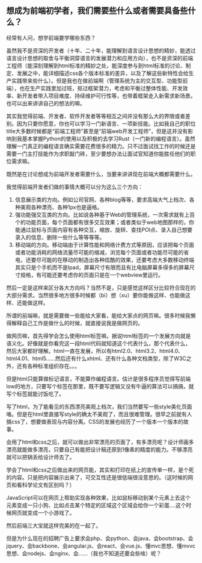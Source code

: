 想成为前端初学者，我们需要些什么或者需要具备些什么？
---
经常有人问，想学前端要学哪些东西？

虽然我不是资深的开发者（十年、二十年，能理解到语言设计思想的精妙，能透过语言设计思想的取舍与平衡洞穿语言的发展潜力和应用方向），也不是资深的前端工程师（能深刻理解到html标准的精妙之处，能深度参与到html标准的讨论、制定、发展之中，能详细描述css各个版本标准的差异，以及了解这些新特性会给生产实践带来些什么）。但是我也在做前端啊（管理系统为主的交互型、功能型前端），也在生产实践里加过班，抠过框架潜力，考虑和平衡过整体性能、开发效率、新开发者带入项目难度、持续维护可行性等，也带着框架走入新需求新场景。也可以出来讲讲自己的想法的嘛。

其实我觉得前端、开发者、软件开发者等等相互之间并没有那么大的界限或者差别。因为只要你愿意，你也可以学习一门新语言、一项新技能。比如我自己的职位title大多数时候都是“前端工程师”甚至是“前端web开发工程师”，但是这并没有影响到我基本掌握Python的使用以及积极的去学习Rust（一门新的编程语言）。虽然理解一门真正的编程语言确实需要花费很多的精力。只不过面试找工作的时候还是需要一门主打技能作为求职敲门砖，至少要想办法让面试官知道你能胜任他们的职位需求嘛。

既然是在讨论想成为前端开发者需要什么，当要来讲讲现在前端大概都需要什么。

我觉得前端开发者们做的事情大概可以分为这么三个方向：
 1. 信息展示类的方向。例如公司官网、各种blog等等，要求高端大气上档次、各种美观各种漂亮、各种1px也是逼格。
 1. 强功能强交互类的方向。比如说各种基于Web的管理系统，一次需求就有上百个的功能页面，每个页面都有很多交互效果；或者类似于web地图那样的，你能通过鼠标与页面内容有各种交互，缩放、旋转、查找POI点、录入自己想要录入的信息、删除一些什么等等等等。
 1. 移动端的方向。移动端由于计算性能和网络计费方式等原因，应该把每个页面或者功能消耗的网络流量尽可能的缩减，浏览每个页面或者功能尽可能的省电，还要尽可能的在移动的制造出各种炫酷的效果，还要考虑大多数移动终端其实只是个手机而不是Ipad，屏幕尺寸有限而且有比电脑屏幕多得多的屏幕尺寸规格，有可能还要考虑你的页面只是在一个webview里运行。

然后一定是这样来区分各大方向吗？当然不是，只是感觉这样区分比较符合现在的大部分需求。当然很多地方很多时候都（bi）想（xu）要你能做这样、也能做这样、还能做这样。

所谓的前端嘛，就是需要做一些能给大家看，能给大家点的网页嘛。很多时候我懒得解释自己工作是做什么的时候，就直接说我是做网页的。

做网页嘛，首先得学会怎么使用html标签嘛。据说html标签的一个发展方向就是语义化。好像就是你看完这一段html代码就知道这个代表什么，那个代表什么，然后大家都好理解。html一直在发展，所以有html2.0、html3.2、html4.0、html4.01、html5......然后还有什么xhtml、还有什么各种文档类型，除了W3C之外，还有各种标准组织存在。。。

但是html只能算做标记语言，不能算作编程语言。估计是很多程序员觉得写前端low的地方，只要写个标签在那里，既不要写逻辑又没有牛逼的算法可以搞搞，就写个标签就能讨饭吃了。

写了html，为了能看见的东西漂亮美观上档次，我们当然要写一些style美化页面咯。但是在html里直接写style的确太不美观了，而且很难管理。很早之前就有人搞css了，想要做表现与内容分离。CSS的发展也经历了一个版本一个版本的故事。

会用了html和css之后，就可以做出非常漂亮的页面了，有多漂亮呢？设计师画多漂亮就能做多漂亮，只要自己有能把设计稿还原到1像素的精度的能力。不够漂亮就可以把锅丢给设计师去了。

学会了html和css之后做出来的网页能，其实和打印在纸上的宣传单一样，是个死的内容。只是把内容展示出来了，可交互性还是很低端很没意思的。（这时候的网页和看科学论文有区别吗？）

JavaScript可以在网页上帮助实现各种效果，比如鼠标移动到某个元素上去这个元素变成一只小狗、比如点击某个特定的区域这个区域会给你一个彩蛋....这个时候网页就变成一个小游戏了。

然后前端三大宝就这样完美的在一起了。

但是为什么现在的招聘广告上要求会php、会python、会java、会bootstrap、会jquery、会backbone、会angular.js、会react、会vue.js、懂mvc思想、懂mvvc思想、会nodejs、会nginx、会......（我也不知道还要会些啥）呢？
